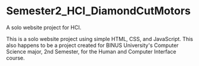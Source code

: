 # Semester2_HCI_DiamondCutMotors
A solo website project for HCI.

This is a solo website project using simple HTML, CSS, and JavaScript. This also happens to be a project created for BINUS University's Computer Science major, 2nd Semester, for the Human and Computer Interface course.
